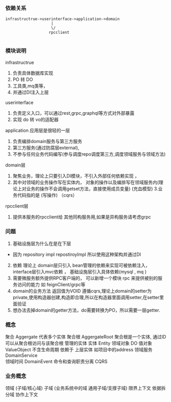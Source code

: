 ### 依赖关系
```
infrastructrue->userinterface->application->domain
                    |
                    \/
                   rpcclient
                   
```
### 模块说明
infrastructrue 
 1. 负责具体数据库实现 
 2. PO 转 DO 
 3. 工具类,mq类等，
 4. 并通过DI注入上层

userinterface 
 1. 负责定义入口，可以通过rest,grpc,graphql等方式对外部暴露
 2. 实现 do 转 vo的适配器

application 应用层是很轻的一层
 1. 负责编排domain服务与第三方服务
 2. 第三方服务(通过防腐层external),
 3. 不参与任何业务代码编写(参与调度repo调度第三方,调度领域服务与领域方法)

domain层 
 1. 聚焦业务，理论上只要引入DI模块，不引入外部任何依赖实现 ，
 2. 其中对领域的业务操作写在实体内， 对象的操作以及编排写在领域服务内(理论上对业务的操作不会调用getset方法，直接使用成员变量) (充血模型)
 3.业务代码指的是 (写操作) （cqrs）

rpcclient层
 1. 提供本服务的rpcclient给 其他同构服务用,如果是异构服务请考虑grpc


### 问题
1. 基础设施层为什么在是在下层
 - 因为 repository impl  repostiroyImpl  所以使用这种架构并通过DI
2. 依赖 理论上  domain层只引入 bean管理的依赖来实现可被依赖注入， interface层引入mvc依赖  ， 基础设施层引入具体依赖(mysql , mq )
3. 需要微服务额外提供RPC客户端的， 可以新增一个模块 rpc 来提供被别的服务访问的能力 如 feignClient/grpc等
4. domain的业务方法  返回值为VOID  遵循cqrs,理论上domain的setter为private,使用构造器创建,构造即合理,所以在构造器里面调用setter,在setter里面验证
5. 想办法去掉domain的getter方法，do需要转换为PO，所以需要一层getter.

### 概念
聚合 Aggergate  代表多个实体
聚合根 AggergateRoot  聚合根是一个实体, 通过ID可以从聚合根访问与该聚合根 管理的实体 
实体 Entity   领域对象 DO
值对象 ValueObject   不含生命周期 依赖于 上层实体   如项目中的address
领域服务 DomainService  
领域时间 DomainEvent
命令和查询职责分离 CQRS

### 业务概念
领域 (子域/核心域)
子域 (业务系统中的域   通用子域/支撑子域)
限界上下文  依据拆分域
协作上下文




